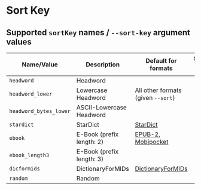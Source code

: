 # Sort Key

## Supported `sortKey` names / `--sort-key` argument values

| Name/Value             | Description               | Default for formats                               | Supports `--sort-locale` |
| ---------------------- | ------------------------- | ------------------------------------------------- | :----------------------: |
| `headword`             | Headword                  |                                                   | Yes                      |
| `headword_lower`       | Lowercase Headword        | All other formats (given `--sort`)                | Yes                      |
| `headword_bytes_lower` | ASCII-Lowercase Headword  |                                                   | No                       |
| `stardict`             | StarDict                  | [StarDict](./p/stardict.md)                       | No                       |
| `ebook`                | E-Book (prefix length: 2) | [EPUB-2](./p/epub2.md), [Mobipocket](./p/mobi.md) | No                       |
| `ebook_length3`        | E-Book (prefix length: 3) |                                                   | No                       |
| `dicformids`           | DictionaryForMIDs         | [DictionaryForMIDs](./p/dicformids.md)            | No                       |
| `random`               | Random                    |                                                   | Yes                      |
